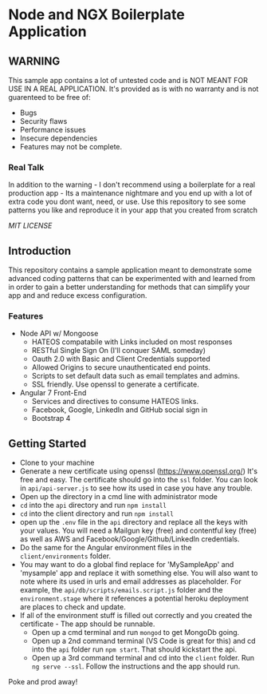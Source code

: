 # Node and NGX Boilerplate Application


## WARNING

This sample app contains a lot of untested code and is NOT MEANT FOR USE IN A REAL APPLICATION.   It's provided as is with no warranty and is not guarenteed to be free of:

- Bugs
- Security flaws
- Performance issues
- Insecure dependencies
- Features may not be complete.

### Real Talk

In addition to the warning - I don't recommend using a boilerplate for a real production app - Its a maintenance nightmare and you end up with a lot of extra code you dont want, need, or use.    Use this repository to see some patterns you like and reproduce it in your app that you created from scratch

*MIT LICENSE*

## Introduction

This repository contains a sample application meant to demonstrate some advanced coding patterns that can be experimented with and learned from in order to gain a better understanding for methods that can simplify your app and and reduce excess configuration.

### Features

- Node API w/ Mongoose
  - HATEOS compatabile with Links included on most responses
  - RESTful Single Sign On (I'll conquer SAML someday)
  - Oauth 2.0 with Basic and Client Credentials supported
  - Allowed Origins to secure unauthenticated end points.
  - Scripts to set default data such as email templates and admins.
  - SSL friendly.   Use openssl to generate a certificate.
- Angular 7 Front-End
  - Services and directives to consume HATEOS links.
  - Facebook, Google, LinkedIn and GitHub social sign in
  - Bootstrap 4


## Getting Started

- Clone to your machine
- Generate a new certificate using openssl (https://www.openssl.org/)   It's free and easy.   The certificate should go into the `ssl` folder.   You can look in `api/api-server.js` to see how its used in case you have any trouble.
- Open up the directory in a cmd line with administrator mode
- `cd` into the `api` directory and run `npm install`
- `cd` into the client directory and run `npm install`
- open up the `.env` file in the `api` directory and replace all the keys with your values.   You will need a Mailgun key (free) and contentful key (free) as well as AWS and Facebook/Google/Github/LinkedIn credentials.
- Do the same for the Angular environment files in the `client/environments` folder.
- You may want to do a global find replace for 'MySampleApp' and 'mysample' app and replace it with something else.   You will also want to note where its used in urls and email addresses as placeholder.   For example, the `api/db/scripts/emails.script.js` folder and the `environment.stage` where it references a potential heroku deployment are places to check and update.
- If all of the environment stuff is filled out correctly and you created the certificate - The app should be runnable.
  - Open up a cmd terminal and run `mongod` to get MongoDb going.
  - Open up a 2nd command terminal (VS Code is great for this) and cd into the `api` folder run `npm start`.   That should kickstart the api.
  - Open up a 3rd command terminal and cd into the `client` folder.   Run `ng serve --ssl`.   Follow the instructions and the app should run.


Poke and prod away!